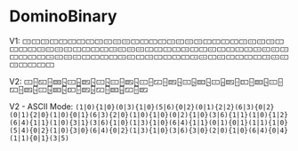 # DominoBinary

V1: `🀲🀱🀲🀱🀱🀱🀱🀱🀲🀸🀹🀹🀱🀱🀱🀱🀲🀸🀹🀲🀱🀱🀱🀱🀲🀸🀸🀲🀱🀱🀱🀱🀲🀸🀹🀸🀱🀱🀱🀱🀲🀸🀹🀹🀱🀱🀱🀱🀲🀱🀱🀸🀱🀱🀱🀱🀲🀸🀸🀲🀱🀱🀱🀱🀲🀸🀹🀸🀱🀱🀱🀱🀲🀸🀱🀲🀱🀱🀱🀱🀲🀹🀱🀸🀱🀱🀱🀱🀲🀹🀸🀲🀱🀱🀱🀱`

V2: `🀸🁤🁆🁤🁠🁥🀸🁧🁞🁥🀸🁥🀸🁤🁞🁥🀸🁤🀿🁤🁞🁥🀸🁦🁟🁥🀸🁧🁞🁤🁍🁤🁟🁥🀸🁤🀿🁤🁞🁥🀸🁦🁟🁥🁍🁤🁞🁦🀿🁤🁟🁧🀿🁤🁝`

V2 - ASCII Mode: `(1|0){1|0}(0|3){1|0}(5|6){0|2}(0|1){2|2}(6|3){0|2}(0|1){2|0}(1|0){0|1}(6|3){2|0}(1|0){1|0}(0|2){1|0}(3|6){1|1}(1|0){1|2}(6|4){1|1}(1|0){3|1}(3|6){1|0}(1|3){1|0}(6|4){1|1}(0|1){0|1}(1|1){1|0}(5|4){0|2}(1|0){3|0}(6|4){0|2}(1|3){1|0}(3|6){3|0}(2|0){1|0}(6|4){0|4}(1|1){0|1}(3|5)`